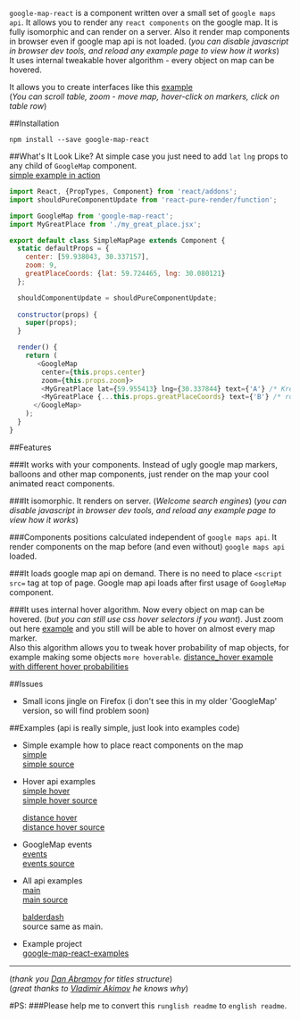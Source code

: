 `google-map-react` is a component written over a small set of `google maps api`. It allows you to render any `react components` on the google map. It is fully isomorphic and can render on a server. Also it render map components in browser even if google map api is not loaded. (*you can disable javascript in browser dev tools, and reload any example page to view how it works*)   
It uses internal tweakable hover algorithm - every object on map can be hovered. 

It allows you to create interfaces like this [example](http://istarkov.github.io/google-map-react/map/main)    
(*You can scroll table, zoom - move map, hover-click on markers, click on table row*)

##Installation
```
npm install --save google-map-react
```

##What's It Look Like? 
At simple case you just need to add `lat` `lng` props to any child of `GoogleMap` component.   
[simple example in action](http://istarkov.github.io/google-map-react/map/simple)   
```javascript
import React, {PropTypes, Component} from 'react/addons';
import shouldPureComponentUpdate from 'react-pure-render/function';

import GoogleMap from 'google-map-react';
import MyGreatPlace from './my_great_place.jsx';

export default class SimpleMapPage extends Component {
  static defaultProps = {
    center: [59.938043, 30.337157],
    zoom: 9,
    greatPlaceCoords: {lat: 59.724465, lng: 30.080121}
  };

  shouldComponentUpdate = shouldPureComponentUpdate;
  
  constructor(props) {
    super(props);
  }

  render() {
    return (
       <GoogleMap
        center={this.props.center}
        zoom={this.props.zoom}>
        <MyGreatPlace lat={59.955413} lng={30.337844} text={'A'} /* Kreyser Avrora */ />
        <MyGreatPlace {...this.props.greatPlaceCoords} text={'B'} /* road circle */ />
      </GoogleMap>
    );
  }
}
```

##Features

###It works with your components.
Instead of ugly google map markers, balloons and other map components, just render on the map your cool animated react components.

###It isomorphic.
It renders on server. (*Welcome search engines*) (*you can disable javascript in browser dev tools, and reload any example page to view how it works*)

###Components positions calculated independent of `google maps api`.
It render components on the map before (and even without) `google maps api` loaded. 

###It loads google map api on demand.
There is no need to place `<script src=` tag at top of page. Google map api loads after first usage of `GoogleMap` component.

###It uses internal hover algorithm.
Now every object on map can be hovered. (*but you can still use css hover selectors if you want*).
Just zoom out here [example](http://istarkov.github.io/google-map-react/map/main) and you still will be able to hover on almost every map marker.   
Also this algorithm allows you to tweak hover probability of map objects, for example making some objects `more hoverable`.
[distance_hover example with different hover probabilities](http://istarkov.github.io/google-map-react/map/distance_hover)


##Issues
* Small icons jingle on Firefox (i don't see this in my older 'GoogleMap' version, so will find problem soon)


##Examples (api is really simple, just look into examples code)
* Simple example how to place react components on the map   
  [simple](http://istarkov.github.io/google-map-react/map/simple/)   
  [simple source](https://github.com/istarkov/google-map-react-examples/blob/master/web/flux/components/examples/x_simple/simple_map_page.jsx)   

* Hover api examples   
  [simple hover](http://istarkov.github.io/google-map-react/map/simple_hover/)   
  [simple hover source](https://github.com/istarkov/google-map-react-examples/blob/master/web/flux/components/examples/x_simple_hover/simple_hover_map_page.jsx)   

  [distance hover](http://istarkov.github.io/google-map-react/map/distance_hover/)   
  [distance hover source](https://github.com/istarkov/google-map-react-examples/blob/master/web/flux/components/examples/x_distance_hover/distance_hover_map_page.jsx)   

* GoogleMap events   
  [events](http://istarkov.github.io/google-map-react/map/events/)   
  [events source](https://github.com/istarkov/google-map-react-examples/blob/master/web/flux/components/examples/x_events/events_map_page.jsx)   

* All api examples   
  [main](http://istarkov.github.io/google-map-react/map/main/)   
  [main source](https://github.com/istarkov/google-map-react-examples/blob/master/web/flux/components/examples/x_main/main_map_block.jsx)   
    
  [balderdash](http://istarkov.github.io/google-map-react/map/balderdash/)   
  source same as main.

* Example project   
  [google-map-react-examples](https://github.com/istarkov/google-map-react-examples)

---

(*thank you [Dan Abramov](http://gaearon.github.io/react-dnd/) for titles structure*)   
(*great thanks to [Vladimir Akimov](https://github.com/b2whats) he knows why*)

#PS:
###Please help me to convert this `runglish readme` to `english readme`.
